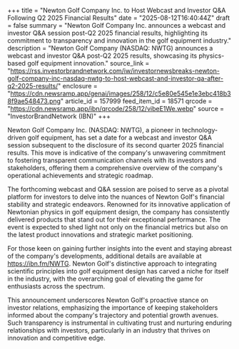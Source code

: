 +++
title = "Newton Golf Company Inc. to Host Webcast and Investor Q&A Following Q2 2025 Financial Results"
date = "2025-08-12T16:40:44Z"
draft = false
summary = "Newton Golf Company Inc. announces a webcast and investor Q&A session post-Q2 2025 financial results, highlighting its commitment to transparency and innovation in the golf equipment industry."
description = "Newton Golf Company (NASDAQ: NWTG) announces a webcast and investor Q&A post-Q2 2025 results, showcasing its physics-based golf equipment innovation."
source_link = "https://rss.investorbrandnetwork.com/iw/investornewsbreaks-newton-golf-company-inc-nasdaq-nwtg-to-host-webcast-and-investor-qa-after-q2-2025-results/"
enclosure = "https://cdn.newsramp.app/genai/images/258/12/c5e80e545e1e3ebc418b38f9ae548473.png"
article_id = 157999
feed_item_id = 18571
qrcode = "https://cdn.newsramp.app/ibn/qrcode/258/12/vibeE1We.webp"
source = "InvestorBrandNetwork (IBN)"
+++

<p>Newton Golf Company Inc. (NASDAQ: NWTG), a pioneer in technology-driven golf equipment, has set a date for a webcast and investor Q&A session subsequent to the disclosure of its second quarter 2025 financial results. This move is indicative of the company's unwavering commitment to fostering transparent communication channels with its investors and stakeholders, offering them a comprehensive overview of the company's operational achievements and strategic roadmap.</p><p>The forthcoming webcast and Q&A session are poised to serve as a pivotal platform for investors to delve into the nuances of Newton Golf's financial stability and strategic endeavors. Renowned for its innovative application of Newtonian physics in golf equipment design, the company has consistently delivered products that stand out for their exceptional performance. The event is expected to shed light not only on the financial metrics but also on the latest product innovations and strategic market positioning.</p><p>For those keen on gaining further insights into the event and staying abreast of the company's developments, additional details are available at <a href='https://ibn.fm/NWTG' rel='nofollow' target='_blank'>https://ibn.fm/NWTG</a>. Newton Golf's distinctive approach to integrating scientific principles into golf equipment design has carved a niche for itself in the industry, with the overarching goal of elevating the game for enthusiasts across the spectrum.</p><p>This announcement underscores Newton Golf's proactive stance on investor relations, emphasizing the importance of keeping stakeholders informed about the company's trajectory and potential growth avenues. Such transparency is instrumental in cultivating trust and nurturing enduring relationships with investors, particularly in an industry that thrives on innovation and competitive edge.</p>